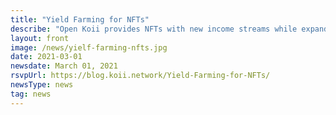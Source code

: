 ```yaml
---
title: "Yield Farming for NFTs"
describe: "Open Koii provides NFTs with new income streams while expanding and optimizing NFT capabilities via “Koii Assets”."
layout: front
image: /news/yielf-farming-nfts.jpg
date: 2021-03-01
newsdate: March 01, 2021
rsvpUrl: https://blog.koii.network/Yield-Farming-for-NFTs/
newsType: news
tag: news
---
```


